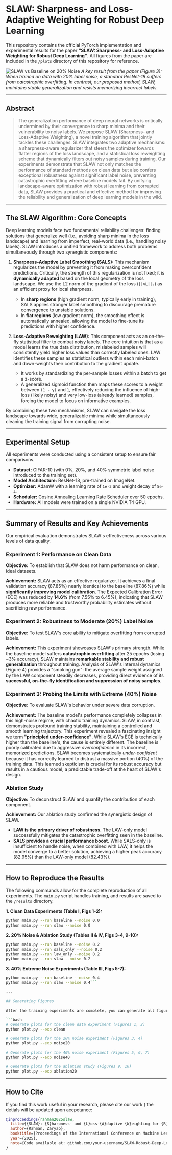 # SLAW: Sharpness- and Loss-Adaptive Weighting for Robust Deep Learning

This repository contains the official PyTorch implementation and experimental results for the paper **"SLAW: Sharpness- and Loss-Adaptive Weighting for Robust Deep Learning"**. All figures from the paper are included in the `/plots` directory of this repository for reference.

![SLAW vs Baseline on 20% Noise](acc-noisy-50.png)
*A key result from the paper (Figure 3): When trained on data with 20% label noise, a standard ResNet-18 suffers from catastrophic overfitting. In contrast, our proposed method, SLAW, maintains stable generalization and resists memorizing incorrect labels.*

---

## Abstract

> The generalization performance of deep neural networks is critically undermined by their convergence to sharp minima and their vulnerability to noisy labels. We propose SLAW (Sharpness- and Loss-Adaptive Weighting), a novel training algorithm that jointly tackles these challenges. SLAW integrates two adaptive mechanisms: a sharpness-aware regularizer that steers the optimizer towards flatter regions of the loss landscape, and a statistical loss reweighting scheme that dynamically filters out noisy samples during training. Our experiments demonstrate that SLAW not only matches the performance of standard methods on clean data but also confers exceptional robustness against significant label noise, preventing catastrophic overfitting where baseline models fail. By unifying landscape-aware optimization with robust learning from corrupted data, SLAW provides a practical and effective method for improving the reliability and generalization of deep learning models in the wild.

---

## The SLAW Algorithm: Core Concepts

Deep learning models face two fundamental reliability challenges: finding solutions that generalize well (i.e., avoiding sharp minima in the loss landscape) and learning from imperfect, real-world data (i.e., handling noisy labels). SLAW introduces a unified framework to address both problems simultaneously through two synergistic components:

1.  **Sharpness-Adaptive Label Smoothing (SALS):** This mechanism regularizes the model by preventing it from making overconfident predictions. Critically, the strength of this regularization is not fixed; it is **dynamically adapted** based on the local geometry of the loss landscape. We use the L2 norm of the gradient of the loss (`||∇L||₂`) as an efficient proxy for local sharpness.
    *   In **sharp regions** (high gradient norm, typically early in training), SALS applies stronger label smoothing to discourage premature convergence to unstable solutions.
    *   In **flat regions** (low gradient norm), the smoothing effect is automatically annealed, allowing the model to fine-tune its predictions with higher confidence.

2.  **Loss-Adaptive Reweighting (LAW):** This component acts as an on-the-fly statistical filter to combat noisy labels. The core intuition is that as a model learns the true data distribution, mislabeled samples will consistently yield higher loss values than correctly labeled ones. LAW identifies these samples as statistical outliers within each mini-batch and down-weights their contribution to the gradient update.
    *   It works by standardizing the per-sample losses within a batch to get a z-score.
    *   A generalized sigmoid function then maps these scores to a weight between `(1 - γ)` and `1`, effectively reducing the influence of high-loss (likely noisy) and very low-loss (already learned) samples, forcing the model to focus on informative examples.

By combining these two mechanisms, SLAW can navigate the loss landscape towards wide, generalizable minima while simultaneously cleaning the training signal from corrupting noise.

---

## Experimental Setup

All experiments were conducted using a consistent setup to ensure fair comparisons.

-   **Dataset:** CIFAR-10 (with 0%, 20%, and 40% symmetric label noise introduced to the training set).
-   **Model Architecture:** ResNet-18, pre-trained on ImageNet.
-   **Optimizer:** AdamW with a learning rate of `1e-3` and weight decay of `5e-4`.
-   **Scheduler:** Cosine Annealing Learning Rate Scheduler over 50 epochs.
-   **Hardware:** All models were trained on a single NVIDIA T4 GPU.

---

## Summary of Results and Key Achievements

Our empirical evaluation demonstrates SLAW's effectiveness across various levels of data quality.

### **Experiment 1: Performance on Clean Data**

**Objective:** To establish that SLAW does not harm performance on clean, ideal datasets.

**Achievement:** SLAW acts as an effective regularizer. It achieves a final validation accuracy (87.85%) nearly identical to the baseline (87.86%) while **significantly improving model calibration**. The Expected Calibration Error (ECE) was reduced by **14.6%** (from 7.55% to 6.45%), indicating that SLAW produces more reliable and trustworthy probability estimates without sacrificing raw performance.

### **Experiment 2: Robustness to Moderate (20%) Label Noise**

**Objective:** To test SLAW's core ability to mitigate overfitting from corrupted labels.

**Achievement:** This experiment showcases SLAW's primary strength. While the baseline model suffers **catastrophic overfitting** after 25 epochs (losing ~3% accuracy), SLAW maintains **remarkable stability and robust generalization** throughout training. Analysis of SLAW's internal dynamics (Figure 4) provides a "smoking gun": the average sample weight assigned by the LAW component steadily decreases, providing direct evidence of its **successful, on-the-fly identification and suppression of noisy samples**.

### **Experiment 3: Probing the Limits with Extreme (40%) Noise**

**Objective:** To evaluate SLAW's behavior under severe data corruption.

**Achievement:** The baseline model's performance completely collapses in this high-noise regime, with chaotic training dynamics. SLAW, in contrast, demonstrates profound training stability, maintaining a controlled and smooth learning trajectory. This experiment revealed a fascinating insight we term **"principled under-confidence"**. While SLAW's ECE is technically higher than the baseline's, the cause is entirely different. The baseline is poorly calibrated due to aggressive *overconfidence* in its incorrect, memorized predictions. SLAW becomes systematically *under-confident* because it has correctly learned to distrust a massive portion (40%) of the training data. This learned skepticism is crucial for its robust accuracy but results in a cautious model, a predictable trade-off at the heart of SLAW's design.

### **Ablation Study**

**Objective:** To deconstruct SLAW and quantify the contribution of each component.

**Achievement:** Our ablation study confirmed the synergistic design of SLAW.
*   **LAW is the primary driver of robustness.** The LAW-only model successfully mitigates the catastrophic overfitting seen in the baseline.
*   **SALS provides a crucial performance boost.** While SALS-only is insufficient to handle noise, when combined with LAW, it helps the model converge to a better solution, achieving a higher peak accuracy (82.95%) than the LAW-only model (82.43%).

---

## How to Reproduce the Results

The following commands allow for the complete reproduction of all experiments. The `main.py` script handles training, and results are saved to the `/results` directory.

**1. Clean Data Experiments (Table I, Figs 1-2):**
```bash
python main.py --run baseline --noise 0.0
python main.py --run slaw --noise 0.0
```

**2. 20% Noise & Ablation Study (Tables II & IV, Figs 3-4, 9-10):**
```bash
python main.py --run baseline --noise 0.2
python main.py --run sals_only --noise 0.2
python main.py --run law_only --noise 0.2
python main.py --run slaw --noise 0.2
```

**3. 40% Extreme Noise Experiments (Table III, Figs 5-7):**
```bash
python main.py --run baseline --noise 0.4
python main.py --run slaw --noise 0.4```

---

## Generating Figures

After the training experiments are complete, you can generate all figures from the paper using `plot.py`. The script reads the saved logs from the `/results` directory and outputs high-resolution images to `/plots`.

```bash
# Generate plots for the clean data experiment (Figures 1, 2)
python plot.py --exp clean

# Generate plots for the 20% noise experiment (Figures 3, 4)
python plot.py --exp noise20

# Generate plots for the 40% noise experiment (Figures 5, 6, 7)
python plot.py --exp noise40

# Generate plots for the ablation study (Figures 9, 10)
python plot.py --exp ablation20
```

---

## How to Cite

If you find this work useful in your research, please cite our work ( the detials will be updated upon accpetance:

```bibtex
@inproceedings{rahman2025slaw,
  title={{SLAW}: {S}harpness- and {L}oss-{A}daptive {W}eighting for {R}obust {D}eep {L}earning},
  author={Rahman, Zaryab},
  booktitle={Proceedings of the International Conference on Machine Learning (ICML)},
  year={2025},
  note={Code available at: github.com/your-username/SLAW-Robust-Deep-Learning}
}
```
